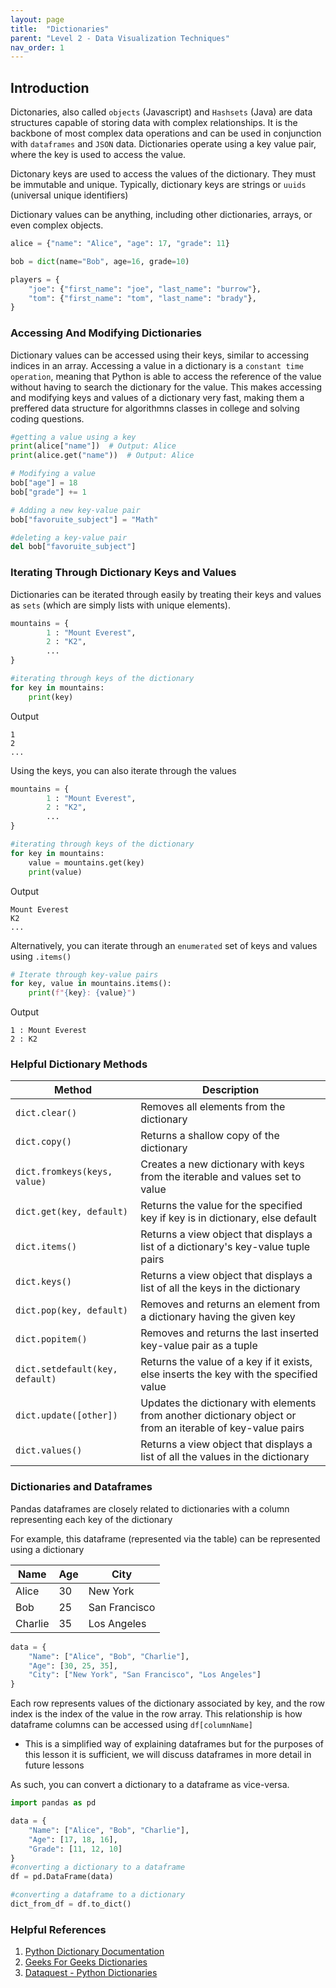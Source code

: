 ```yaml
---
layout: page
title:  "Dictionaries"
parent: "Level 2 - Data Visualization Techniques"
nav_order: 1
---
```


## Introduction

Dictonaries, also called `objects` (Javascript) and `Hashsets` (Java) are data structures capable of storing data with complex relationships. It is the backbone of most complex data operations and can be used in conjunction with `dataframes` and `JSON` data. Dictionaries operate using a key value pair, where the key is used to access the value.

Dictonary keys are used to access the values of the dictionary. They must be immutable and unique. Typically, dictionary keys are strings or `uuids` (universal unique identifiers)

Dictionary values can be anything, including other dictionaries, arrays, or even complex objects.

```python
alice = {"name": "Alice", "age": 17, "grade": 11}

bob = dict(name="Bob", age=16, grade=10)
```

```python
players = {
    "joe": {"first_name": "joe", "last_name": "burrow"},
    "tom": {"first_name": "tom", "last_name": "brady"},   
}
```

### Accessing And Modifying Dictionaries

Dictionary values can be accessed using their keys, similar to accessing indices in an array. Accessing a value in a dictionary is a `constant time operation`, meaning that Python is able to access the reference of the value without having to search the dictionary for the value. This makes accessing and modifying keys and values of a dictionary very fast, making them a preffered data structure for algorithmns classes in college and solving coding questions.

``` python
#getting a value using a key
print(alice["name"])  # Output: Alice
print(alice.get("name"))  # Output: Alice

# Modifying a value
bob["age"] = 18
bob["grade"] += 1

# Adding a new key-value pair
bob["favoruite_subject"] = "Math"

#deleting a key-value pair
del bob["favoruite_subject"]
```

### Iterating Through Dictionary Keys and Values
Dictionaries can be iterated through easily by treating their keys and values as `sets` (which are simply lists with unique elements).

```python
mountains = {
        1 : "Mount Everest",
        2 : "K2",
        ...
}

#iterating through keys of the dictionary
for key in mountains:
    print(key)
```

Output

```
1
2
...
```

Using the keys, you can also iterate through the values

```python
mountains = {
        1 : "Mount Everest",
        2 : "K2",
        ...
}

#iterating through keys of the dictionary
for key in mountains:
    value = mountains.get(key)
    print(value)
```

Output

```
Mount Everest
K2
...
```

Alternatively, you can iterate through an `enumerated` set of keys and values using `.items()`

```python
# Iterate through key-value pairs
for key, value in mountains.items():
    print(f"{key}: {value}")
```

Output
```
1 : Mount Everest
2 : K2
```


### Helpful Dictionary Methods

| Method                          | Description                                                                                                |
| ------------------------------- | ---------------------------------------------------------------------------------------------------------- |
| `dict.clear()`                  | Removes all elements from the dictionary                                                                   |
| `dict.copy()`                   | Returns a shallow copy of the dictionary                                                                   |
| `dict.fromkeys(keys, value)`    | Creates a new dictionary with keys from the iterable and values set to value                               |
| `dict.get(key, default)`        | Returns the value for the specified key if key is in dictionary, else default                              |
| `dict.items()`                  | Returns a view object that displays a list of a dictionary's key-value tuple pairs                         |
| `dict.keys()`                   | Returns a view object that displays a list of all the keys in the dictionary                               |
| `dict.pop(key, default)`        | Removes and returns an element from a dictionary having the given key                                      |
| `dict.popitem()`                | Removes and returns the last inserted key-value pair as a tuple                                            |
| `dict.setdefault(key, default)` | Returns the value of a key if it exists, else inserts the key with the specified value                     |
| `dict.update([other])`          | Updates the dictionary with elements from another dictionary object or from an iterable of key-value pairs |
| `dict.values()`                 | Returns a view object that displays a list of all the values in the dictionary                             |


### Dictionaries and Dataframes
Pandas dataframes are closely related to dictionaries with a column representing each key of the dictionary

For example, this dataframe (represented via the table) can be represented using a dictionary

| Name    | Age | City          |
| ------- | --- | ------------- |
| Alice   | 30  | New York      |
| Bob     | 25  | San Francisco |
| Charlie | 35  | Los Angeles   |

```python
data = {
    "Name": ["Alice", "Bob", "Charlie"],
    "Age": [30, 25, 35],
    "City": ["New York", "San Francisco", "Los Angeles"]
}

```

Each row represents values of the dictionary associated by key, and the row index is the index of the value in the row array. This relationship is how dataframe columns can be accessed using `df[columnName]`

* This is a simplified way of explaining dataframes but for the purposes of this lesson it is sufficient, we will discuss dataframes in more detail in future lessons

As such, you can convert a dictionary to a dataframe as vice-versa.

```python
import pandas as pd

data = {
    "Name": ["Alice", "Bob", "Charlie"],
    "Age": [17, 18, 16],
    "Grade": [11, 12, 10]
}
#converting a dictionary to a dataframe
df = pd.DataFrame(data)

#converting a dataframe to a dictionary
dict_from_df = df.to_dict()
```

### Helpful References
1. [Python Dictionary Documentation](https://docs.python.org/3/tutorial/datastructures.html#dictionaries)
2. [Geeks For Geeks Dictionaries](https://www.geeksforgeeks.org/python-dictionary/)
3. [Dataquest - Python Dictionaries](https://www.dataquest.io/blog/python-dictionaries/)